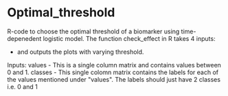 # Optimal_threshold
R-code to choose the optimal threshold of a biomarker using time-depenedent logistic model.
The function check_effect in R takes 4 inputs:
- and outputs the plots with varying threshold. 



Inputs: values - This is a single column matrix and contains values between 0 and 1. classes - This single colomn matrix contains the labels for each of the values mentioned under "values". The labels should just have 2 classes i.e. 0 and 1
